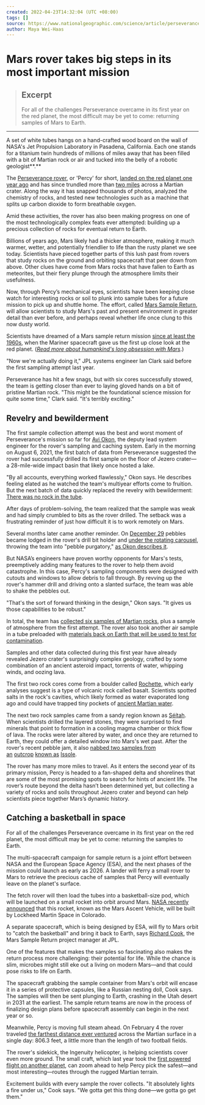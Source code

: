 ```yaml
---
created: 2022-04-23T14:32:04 (UTC +08:00)
tags: []
source: https://www.nationalgeographic.com/science/article/perseverance-mars-rover-takes-big-steps-in-its-most-important-mission
author: Maya Wei-Haas
---
```


# Mars rover takes big steps in its most important mission

> ## Excerpt
> For all of the challenges Perseverance overcame in its first year on the red planet, the most difficult may be yet to come: returning samples of Mars to Earth.

---
A set of white tubes hangs on a hand-crafted wood board on the wall of NASA's Jet Propulsion Laboratory in Pasadena, California. Each one stands for a titanium twin hundreds of millions of miles away that has been filled with a bit of Martian rock or air and tucked into the belly of a robotic geologist**.**

The [Perseverance rover](https://mars.nasa.gov/mars2020/), or 'Percy' for short, [landed on the red planet one year ago](https://www.nationalgeographic.com/science/article/nasa-perseverance-rover-has-just-landed-on-mars) and has since trundled more than [two miles](https://mars.nasa.gov/mars2020/mission/where-is-the-rover/) across a Martian crater. Along the way it has snapped thousands of photos, analyzed the chemistry of rocks, and tested new technologies such as a machine that splits up carbon dioxide to form breathable oxygen.

Amid these activities, the rover has also been making progress on one of the most technologically complex feats ever attempted: building up a precious collection of rocks for eventual return to Earth.

Billions of years ago, Mars likely had a thicker atmosphere, making it much warmer, wetter, and potentially friendlier to life than the rusty planet we see today. Scientists have pieced together parts of this lush past from rovers that study rocks on the ground and orbiting spacecraft that peer down from above. Other clues have come from Mars rocks that have fallen to Earth as meteorites, but their fiery plunge through the atmosphere limits their usefulness.

Now, through Percy’s mechanical eyes, scientists have been keeping close watch for interesting rocks or soil to plunk into sample tubes for a future mission to pick up and shuttle home. The effort, called [Mars Sample Return](https://www.jpl.nasa.gov/missions/mars-sample-return-msr), will allow scientists to study Mars's past and present environment in greater detail than ever before, and perhaps reveal whether life once clung to this now dusty world.

Scientists have dreamed of a Mars sample return mission [since at least the 1960s](https://citeseerx.ist.psu.edu/viewdoc/download?doi=10.1.1.465.8528&rep=rep1&type=pdf), when the Mariner spacecraft gave us the first up close look at the red planet. ([_Read more about humankind's long obsession with Mars_](https://www.nationalgeographic.com/magazine/article/why-are-people-so-dang-obsessed-with-mars-feature).)

"Now we're actually doing it," JPL systems engineer Ian Clark said before the first sampling attempt last year.

Perseverance has hit a few snags, but with six cores successfully stowed, the team is getting closer than ever to laying gloved hands on a bit of pristine Martian rock. "This might be the foundational science mission for quite some time," Clark said. "It's terribly exciting."

## **Revelry and bewilderment**

The first sample collection attempt was the best and worst moment of Perseverance's mission so far for [Avi Okon](https://mars.nasa.gov/people/profile/?id=23088), the deputy lead system engineer for the rover's sampling and caching system. Early in the morning on August 6, 2021, the first batch of data from Perseverance suggested the rover had successfully drilled its first sample on the floor of Jezero crater—a 28-mile-wide impact basin that likely once hosted a lake.

"By all accounts, everything worked flawlessly," Okon says. He describes feeling elated as he watched the team's multiyear efforts come to fruition. But the next batch of data quickly replaced the revelry with bewilderment: [There was no rock in the tube](https://www.nationalgeographic.com/science/article/mystery-swirls-around-nasa-perseverance-rovers-failed-sample-attempt).

After days of problem-solving, the team realized that the sample was weak and had simply crumbled to bits as the rover drilled. The setback was a frustrating reminder of just how difficult it is to work remotely on Mars.

Several months later came another reminder. On [December 29](https://mars.nasa.gov/mars2020/mission/status/356/assessing-perseverances-seventh-sample-collection/) pebbles became lodged in the rover's drill bit holder and [under the rotating carousel](https://mars.nasa.gov/resources/26515/rotating-perseverances-bit-carousel/), throwing the team into "pebble purgatory," [as Okon describes it](https://mars.nasa.gov/mars2020/mission/status/361/out-of-pebble-purgatory/).

But NASA’s engineers have proven worthy opponents for Mars's tests, preemptively adding many features to the rover to help them avoid catastrophe. In this case, Percy's sampling components were designed with cutouts and windows to allow debris to fall through. By revving up the rover's hammer drill and driving onto a slanted surface, the team was able to shake the pebbles out.

"That's the sort of forward thinking in the design," Okon says. "It gives us those capabilities to be robust."

In total, the team has [collected six samples of Martian rocks](https://mars.nasa.gov/mars2020/mission/status/353/2021-samples-in-review/), plus a sample of atmosphere from the first attempt. The rover also took another air sample in a tube preloaded with [materials back on Earth that will be used to test for contamination](https://www.jpl.nasa.gov/images/pia24751-witness-tube-in-perseverance-sample-caching-system).

Samples and other data collected during this first year have already revealed Jezero crater's surprisingly complex geology, crafted by some combination of an ancient asteroid impact, torrents of water, whipping winds, and oozing lava.

The first two rock cores come from a boulder called [Rochette](http://mars.nasa.gov/mars2020/mission/status/332/a-historic-moment-perseverancecollects-seals-and-stores-its-first-two-rock-samples/), which early analyses suggest is a type of volcanic rock called basalt. Scientists spotted salts in the rock's cavities, which likely formed as water evaporated long ago and could have trapped tiny pockets of [ancient Martian water](https://mars.nasa.gov/news/9036/nasas-perseverance-rover-collects-puzzle-pieces-of-mars-history/).

The next two rock samples came from a sandy region known as [Séítah](http://mars.nasa.gov/mars2020/mission/status/345/mars-or-arrakis/). When scientists drilled the layered stones, they were surprised to find minerals that point to formation in a cooling magma chamber or thick flow of lava. The rocks were later altered by water, and once they are returned to Earth, they could offer a detailed window into Mars's wet past. After the rover's recent pebble jam, it also [nabbed two samples from an](https://mars.nasa.gov/mars2020/mission/status/363/nobody-tell-elmo-about-issole/) [outcrop](https://mars.nasa.gov/mars2020/mission/status/363/nobody-tell-elmo-about-issole/) [known as](https://mars.nasa.gov/mars2020/mission/status/363/nobody-tell-elmo-about-issole/) [Issole](https://mars.nasa.gov/mars2020/mission/status/363/nobody-tell-elmo-about-issole/).

The rover has many more miles to travel. As it enters the second year of its primary mission, Percy is headed to a fan-shaped delta and shorelines that are some of the most promising spots to search for hints of ancient life. The rover’s route beyond the delta hasn’t been determined yet, but collecting a variety of rocks and soils throughout Jezero crater and beyond can help scientists piece together Mars’s dynamic history.

## **Catching a basketball in space**

For all of the challenges Perseverance overcame in its first year on the red planet, the most difficult may be yet to come: returning the samples to Earth.

The multi-spacecraft campaign for sample return is a joint effort between NASA and the European Space Agency (ESA), and the next phases of the mission could launch as early as 2026. A lander will ferry a small rover to Mars to retrieve the precious cache of samples that Percy will eventually leave on the planet's surface.

The fetch rover will then load the tubes into a basketball-size pod, which will be launched on a small rocket into orbit around Mars. [NASA recently announced](https://www.nasa.gov/press-release/nasa-selects-developer-for-rocket-to-retrieve-first-samples-from-mars) that this rocket, known as the Mars Ascent Vehicle, will be built by Lockheed Martin Space in Colorado.

A separate spacecraft, which is being designed by ESA, will fly to Mars orbit to "catch the basketball" and bring it back to Earth, says [Richard Cook](https://mars.nasa.gov/resources/5223/richard-cook/?site=msl), the Mars Sample Return project manager at JPL.

One of the features that makes the samples so fascinating also makes the return process more challenging: their potential for life. While the chance is slim, microbes might still eke out a living on modern Mars—and that could pose risks to life on Earth. 

The spacecraft grabbing the sample container from Mars's orbit will encase it in a series of protective capsules, like a Russian nesting doll, Cook says. The samples will then be sent plunging to Earth, crashing in the Utah desert in 2031 at the earliest. The sample return teams are now in the process of finalizing design plans before spacecraft assembly can begin in the next year or so.

Meanwhile, Percy is moving full steam ahead. On February 4 the rover traveled [the farthest distance ever ventured](https://twitter.com/NASAPersevere/status/1490155191257030656?s=20&t=Li_-blY66wZuyklttm9_lA) across the Martian surface in a single day: 806.3 feet, a little more than the length of two football fields.

The rover's sidekick, the Ingenuity helicopter, is helping scientists cover even more ground. The small craft, which last year took the [first powered flight on another planet](https://www.nationalgeographic.com/science/article/nasa-mars-helicopter-makes-history-as-first-vehicle-to-fly-on-another-planet), can zoom ahead to help Percy pick the safest—and most interesting—routes through the rugged Martian terrain.

Excitement builds with every sample the rover collects. "It absolutely lights a fire under us," Cook says. "We gotta get this thing done—we gotta go get them."
